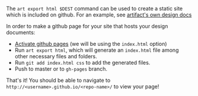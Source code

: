 The `art export html $DEST` command can be used to create a static site which
is included on github. For an example, see
[artifact's own design docs](http://vitiral.github.io/artifact/index.html)

In order to make a github page for your site that hosts your design documents:
- [Activate github pages](https://pages.github.com/) (we will be using the
    `index.html` option)
- Run `art export html`, which will generate an `index.html` file among other
  necessary files and folders.
- Run `git add index.html css` to add the generated files.
- Push to master or to `gh-pages` branch.

That's it! You should be able to navigate to
`http://<username>.github.io/<repo-name>/` to view your page!
